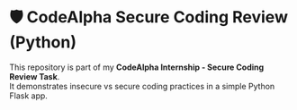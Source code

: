 # 🛡️ CodeAlpha Secure Coding Review (Python)

This repository is part of my **CodeAlpha Internship - Secure Coding Review Task**.  
It demonstrates insecure vs secure coding practices in a simple Python Flask app.


